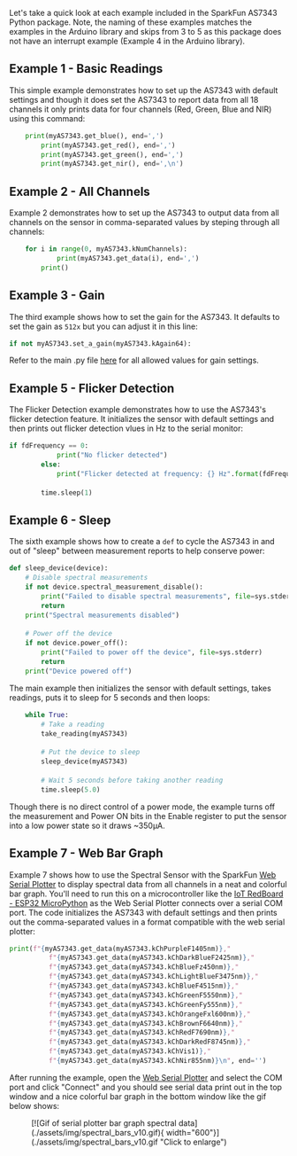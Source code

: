 Let's take a quick look at each example included in the SparkFun AS7343 Python package. Note, the naming of these examples matches the examples in the Arduino library and skips from 3 to 5 as this package does not have an interrupt example (Example 4 in the Arduino library).

## Example 1 - Basic Readings

This simple example demonstrates how to set up the AS7343 with default settings and though it does set the AS7343 to report data from all 18 channels it only prints data for four channels (Red, Green, Blue and NIR) using this command:

```py
	print(myAS7343.get_blue(), end=',')
		print(myAS7343.get_red(), end=',')
		print(myAS7343.get_green(), end=',')
		print(myAS7343.get_nir(), end=',\n')
```

## Example 2 - All Channels

Example 2 demonstrates how to set up the AS7343 to output data from all channels on the sensor in comma-separated values by steping through all channels:

```py
	for i in range(0, myAS7343.kNumChannels):
			print(myAS7343.get_data(i), end=',')
		print()
```

## Example 3 - Gain

The third example shows how to set the gain for the AS7343. It defaults to set the gain as `512x` but you can adjust it in this line:

```py
if not myAS7343.set_a_gain(myAS7343.kAgain64):
```

Refer to the main .py file [here](https://github.com/sparkfun/qwiic_as7343_py/blob/master/qwiic_as7343.py#L102) for all allowed values for gain settings.

## Example 5 - Flicker Detection

The Flicker Detection example demonstrates how to use the AS7343's flicker detection feature. It initializes the sensor with default settings and then prints out flicker detection vlues in Hz to the serial monitor:

```py
if fdFrequency == 0:
			print("No flicker detected")
		else:
			print("Flicker detected at frequency: {} Hz".format(fdFrequency))

		time.sleep(1)
```

## Example 6 - Sleep

The sixth example shows how to create a `def` to cycle the AS7343 in and out of "sleep" between measurement reports to help conserve power:

```py
def sleep_device(device):
	# Disable spectral measurements
	if not device.spectral_measurement_disable():
		print("Failed to disable spectral measurements", file=sys.stderr)
		return
	print("Spectral measurements disabled")

	# Power off the device
	if not device.power_off():
		print("Failed to power off the device", file=sys.stderr)
		return
	print("Device powered off")
```

The main example then initializes the sensor with default settings, takes readings, puts it to sleep for 5 seconds and then loops:

```py
	while True:
		# Take a reading
		take_reading(myAS7343)

		# Put the device to sleep
		sleep_device(myAS7343)

		# Wait 5 seconds before taking another reading
		time.sleep(5.0)
```

Though there is no direct control of a power mode, the example turns off the measurement and Power ON bits in the Enable register to put the sensor into a low power state so it draws ~350&micro;A.

## Example 7 - Web Bar Graph

Example 7 shows how to use the Spectral Sensor with the SparkFun [Web Serial Plotter](https://docs.sparkfun.com/SparkFun_WebSerialPlotter/) to display spectral data from all channels in a neat and colorful bar graph. You'll need to run this on a microcontroller like the [IoT RedBoard - ESP32 MicroPython](https://www.sparkfun.com/sparkfun-iot-redboard-esp32-micropython-development-board.html) as the Web Serial Plotter connects over a serial COM port. The code initializes the AS7343 with default settings and then prints out the comma-separated values in a format compatible with the web serial plotter:

```py
print(f"{myAS7343.get_data(myAS7343.kChPurpleF1405nm)},"
          f"{myAS7343.get_data(myAS7343.kChDarkBlueF2425nm)},"
          f"{myAS7343.get_data(myAS7343.kChBlueFz450nm)},"
		  f"{myAS7343.get_data(myAS7343.kChLightBlueF3475nm)},"
		  f"{myAS7343.get_data(myAS7343.kChBlueF4515nm)},"
		  f"{myAS7343.get_data(myAS7343.kChGreenF5550nm)},"
		  f"{myAS7343.get_data(myAS7343.kChGreenFy555nm)},"
		  f"{myAS7343.get_data(myAS7343.kChOrangeFxl600nm)},"
		  f"{myAS7343.get_data(myAS7343.kChBrownF6640nm)},"
		  f"{myAS7343.get_data(myAS7343.kChRedF7690nm)},"
		  f"{myAS7343.get_data(myAS7343.kChDarkRedF8745nm)},"
		  f"{myAS7343.get_data(myAS7343.kChVis1)},"
		  f"{myAS7343.get_data(myAS7343.kChNir855nm)}\n", end='')
```

After running the example, open the [Web Serial Plotter](https://docs.sparkfun.com/SparkFun_WebSerialPlotter/) and select the COM port and click "Connect" and you should see serial data print out in the top window and a nice colorful bar graph in the bottom window like the gif below shows:

<figure markdown>
[![Gif of serial plotter bar graph spectral data](./assets/img/spectral_bars_v10.gif){ width="600"}](./assets/img/spectral_bars_v10.gif "Click to enlarge")
</figure>